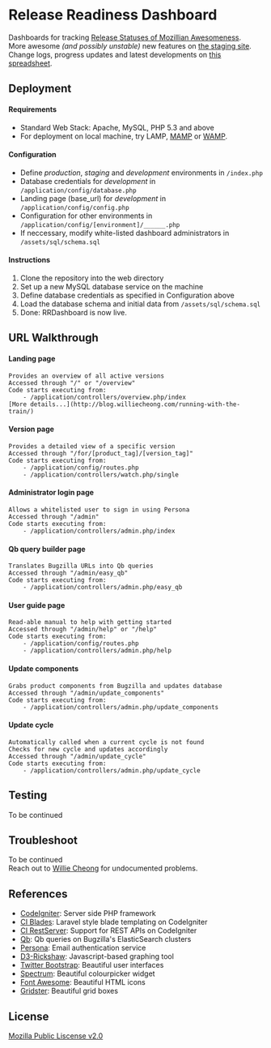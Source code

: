 # Release Readiness Dashboard
Dashboards for tracking [Release Statuses of Mozillian Awesomeness](https://release-dash.paas.allizom.org).<br>
More awesome *(and possibly unstable)* new features on [the staging site](http://release-dash.williecheong.com).<br>
Change logs, progress updates and latest developments on [this spreadsheet](https://docs.google.com/spreadsheet/ccc?key=0ApNDjYXWm5JndDFwLWVlM1BPR3dBdjE1ZVdfWlBwR1E&usp=sharing).


## Deployment        
#### Requirements
- Standard Web Stack: Apache, MySQL, PHP 5.3 and above
- For deployment on local machine, try LAMP, [MAMP](http://www.mamp.info/en/downloads/) or [WAMP](http://www.wampserver.com/en/). 

#### Configuration
- Define *production*, *staging* and *development* environments in `/index.php`
- Database credentials for *development* in `/application/config/database.php`
- Landing page (base_url) for *development* in `/application/config/config.php`
- Configuration for other environments in `/application/config/[environment]/______.php`
- If neccessary, modify white-listed dashboard administrators in `/assets/sql/schema.sql`

#### Instructions
1. Clone the repository into the web directory
2. Set up a new MySQL database service on the machine
3. Define database credentials as specified in Configuration above
4. Load the database schema and initial data from `/assets/sql/schema.sql`
5. Done: RRDashboard is now live.


## URL Walkthrough
#### Landing page
    Provides an overview of all active versions
    Accessed through "/" or "/overview" 
    Code starts executing from: 
        - /application/controllers/overview.php/index
    [More details...](http://blog.williecheong.com/running-with-the-train/)

#### Version page
    Provides a detailed view of a specific version
    Accessed through "/for/[product_tag]/[version_tag]"
    Code starts executing from:
        - /application/config/routes.php
        - /application/controllers/watch.php/single

#### Administrator login page
    Allows a whitelisted user to sign in using Persona
    Accessed through "/admin"
    Code starts executing from:
        - /application/controllers/admin.php/index

#### Qb query builder page
    Translates Bugzilla URLs into Qb queries
    Accessed through "/admin/easy_qb"
    Code starts executing from:
        - /application/controllers/admin.php/easy_qb

#### User guide page
    Read-able manual to help with getting started
    Accessed through "/admin/help" or "/help"
    Code starts executing from:
        - /application/config/routes.php
        - /application/controllers/admin.php/help

#### Update components
    Grabs product components from Bugzilla and updates database
    Accessed through "/admin/update_components"
    Code starts executing from:
        - /application/controllers/admin.php/update_components

#### Update cycle
    Automatically called when a current cycle is not found
    Checks for new cycle and updates accordingly
    Accessed through "/admin/update_cycle"
    Code starts executing from:
        - /application/controllers/admin.php/update_cycle


## Testing
To be continued


## Troubleshoot
To be continued<br>
Reach out to [Willie Cheong](http://williecheong.com) for undocumented problems.


## References
- [CodeIgniter](http://ellislab.com/codeigniter): Server side PHP framework
- [CI Blades](https://github.com/laperla/codeigniter-Blade): Laravel style blade templating on CodeIgniter
- [CI RestServer](https://github.com/philsturgeon/codeigniter-restserver): Support for REST APIs on CodeIgniter
- [Qb](https://github.com/klahnakoski/qb): Qb queries on Bugzilla's ElasticSearch clusters
- [Persona](https://developer.mozilla.org/en-US/Persona): Email authentication service
- [D3-Rickshaw](http://code.shutterstock.com/rickshaw/): Javascript-based graphing tool
- [Twitter Bootstrap](http://getbootstrap.com/getting-started/): Beautiful user interfaces
- [Spectrum](http://bgrins.github.io/spectrum/): Beautiful colourpicker widget
- [Font Awesome](http://fontawesome.io/): Beautiful HTML icons
- [Gridster](http://gridster.net/): Beautiful grid boxes


## License
[Mozilla Public Liscense v2.0](LICENSE)
